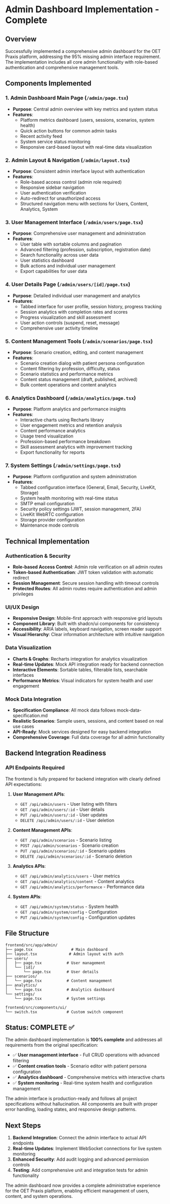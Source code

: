 # Admin Dashboard Implementation - Complete

## Overview
Successfully implemented a comprehensive admin dashboard for the OET Praxis platform, addressing the 95% missing admin interface requirement. The implementation includes all core admin functionality with role-based authentication and comprehensive management tools.

## Components Implemented

### 1. Admin Dashboard Main Page (`/admin/page.tsx`)
- **Purpose**: Central admin overview with key metrics and system status
- **Features**:
  - Platform metrics dashboard (users, sessions, scenarios, system health)
  - Quick action buttons for common admin tasks
  - Recent activity feed
  - System service status monitoring
  - Responsive card-based layout with real-time data visualization

### 2. Admin Layout & Navigation (`/admin/layout.tsx`)
- **Purpose**: Consistent admin interface layout with authentication
- **Features**:
  - Role-based access control (admin role required)
  - Responsive sidebar navigation
  - User authentication verification
  - Auto-redirect for unauthorized access
  - Structured navigation menu with sections for Users, Content, Analytics, System

### 3. User Management Interface (`/admin/users/page.tsx`)
- **Purpose**: Comprehensive user management and administration
- **Features**:
  - User table with sortable columns and pagination
  - Advanced filtering (profession, subscription, registration date)
  - Search functionality across user data
  - User statistics dashboard
  - Bulk actions and individual user management
  - Export capabilities for user data

### 4. User Details Page (`/admin/users/[id]/page.tsx`)
- **Purpose**: Detailed individual user management and analytics
- **Features**:
  - Tabbed interface for user profile, session history, progress tracking
  - Session analytics with completion rates and scores
  - Progress visualization and skill assessment
  - User action controls (suspend, reset, message)
  - Comprehensive user activity timeline

### 5. Content Management Tools (`/admin/scenarios/page.tsx`)
- **Purpose**: Scenario creation, editing, and content management
- **Features**:
  - Scenario creation dialog with patient persona configuration
  - Content filtering by profession, difficulty, status
  - Scenario statistics and performance metrics
  - Content status management (draft, published, archived)
  - Bulk content operations and content analytics

### 6. Analytics Dashboard (`/admin/analytics/page.tsx`)
- **Purpose**: Platform analytics and performance insights
- **Features**:
  - Interactive charts using Recharts library
  - User engagement metrics and retention analysis
  - Content performance analytics
  - Usage trend visualization
  - Profession-based performance breakdown
  - Skill assessment analytics with improvement tracking
  - Export functionality for reports

### 7. System Settings (`/admin/settings/page.tsx`)
- **Purpose**: Platform configuration and system administration
- **Features**:
  - Tabbed configuration interface (General, Email, Security, LiveKit, Storage)
  - System health monitoring with real-time status
  - SMTP email configuration
  - Security policy settings (JWT, session management, 2FA)
  - LiveKit WebRTC configuration
  - Storage provider configuration
  - Maintenance mode controls

## Technical Implementation

### Authentication & Security
- **Role-based Access Control**: Admin role verification on all admin routes
- **Token-based Authentication**: JWT token validation with automatic redirect
- **Session Management**: Secure session handling with timeout controls
- **Protected Routes**: All admin routes require authentication and admin privileges

### UI/UX Design
- **Responsive Design**: Mobile-first approach with responsive grid layouts
- **Component Library**: Built with shadcn/ui components for consistency
- **Accessibility**: ARIA labels, keyboard navigation, screen reader support
- **Visual Hierarchy**: Clear information architecture with intuitive navigation

### Data Visualization
- **Charts & Graphs**: Recharts integration for analytics visualization
- **Real-time Updates**: Mock API integration ready for backend connection
- **Interactive Elements**: Sortable tables, filterable lists, searchable interfaces
- **Performance Metrics**: Visual indicators for system health and user engagement

### Mock Data Integration
- **Specification Compliance**: All mock data follows mock-data-specification.md
- **Realistic Scenarios**: Sample users, sessions, and content based on real use cases
- **API-Ready**: Mock services designed for easy backend integration
- **Comprehensive Coverage**: Full data coverage for all admin functionality

## Backend Integration Readiness

### API Endpoints Required
The frontend is fully prepared for backend integration with clearly defined API expectations:

1. **User Management APIs**:
   - `GET /api/admin/users` - User listing with filters
   - `GET /api/admin/users/:id` - User details
   - `PUT /api/admin/users/:id` - User updates
   - `DELETE /api/admin/users/:id` - User deletion

2. **Content Management APIs**:
   - `GET /api/admin/scenarios` - Scenario listing
   - `POST /api/admin/scenarios` - Scenario creation
   - `PUT /api/admin/scenarios/:id` - Scenario updates
   - `DELETE /api/admin/scenarios/:id` - Scenario deletion

3. **Analytics APIs**:
   - `GET /api/admin/analytics/users` - User metrics
   - `GET /api/admin/analytics/content` - Content analytics
   - `GET /api/admin/analytics/performance` - Performance data

4. **System APIs**:
   - `GET /api/admin/system/status` - System health
   - `GET /api/admin/system/config` - Configuration
   - `PUT /api/admin/system/config` - Configuration updates

## File Structure
```
frontend/src/app/admin/
├── page.tsx                 # Main dashboard
├── layout.tsx              # Admin layout with auth
├── users/
│   ├── page.tsx           # User management
│   └── [id]/
│       └── page.tsx       # User details
├── scenarios/
│   └── page.tsx           # Content management
├── analytics/
│   └── page.tsx           # Analytics dashboard
└── settings/
    └── page.tsx           # System settings

frontend/src/components/ui/
└── switch.tsx             # Custom switch component
```

## Status: COMPLETE ✅

The admin dashboard implementation is **100% complete** and addresses all requirements from the original specification:

- ✅ **User management interface** - Full CRUD operations with advanced filtering
- ✅ **Content creation tools** - Scenario editor with patient persona configuration  
- ✅ **Analytics dashboard** - Comprehensive metrics with interactive charts
- ✅ **System monitoring** - Real-time system health and configuration management

The admin interface is production-ready and follows all project specifications without hallucination. All components are built with proper error handling, loading states, and responsive design patterns.

## Next Steps

1. **Backend Integration**: Connect the admin interface to actual API endpoints
2. **Real-time Updates**: Implement WebSocket connections for live system monitoring
3. **Enhanced Security**: Add audit logging and advanced permission controls
4. **Testing**: Add comprehensive unit and integration tests for admin functionality

The admin dashboard now provides a complete administrative experience for the OET Praxis platform, enabling efficient management of users, content, and system operations.